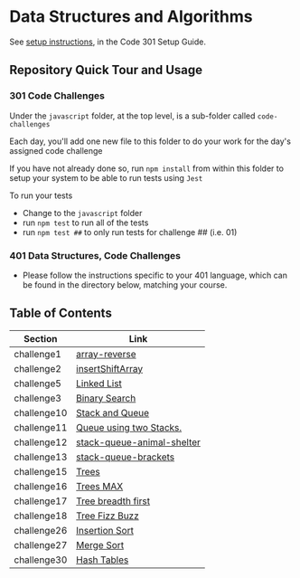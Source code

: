 
# Data Structures and Algorithms

See [setup instructions](https://codefellows.github.io/setup-guide/code-301/2-code-challenges), in the Code 301 Setup Guide.

## Repository Quick Tour and Usage

### 301 Code Challenges

Under the `javascript` folder, at the top level, is a sub-folder called `code-challenges`

Each day, you'll add one new file to this folder to do your work for the day's assigned code challenge

If you have not already done so, run `npm install` from within this folder to setup your system to be able to run tests using `Jest`

To run your tests

- Change to the `javascript` folder
- run `npm test` to run all of the tests
- run `npm test ##` to only run tests for challenge ## (i.e. 01)

### 401 Data Structures, Code Challenges

- Please follow the instructions specific to your 401 language, which can be found in the directory below, matching your course.

## Table of Contents

| Section                   | Link                          |
|---------------------------|-------------------------------|
| challenge1 | [array-reverse](javascript/Arrayreverse/README.md) |
| challenge2 | [insertShiftArray ](javascript/InsertShiftArray/README1.md) |
| challenge5 | [Linked List ](javascript/linked-list/Linkedlist.md) |
| challenge3 | [Binary Search](javascript/array-binary-search/array-binary-search.md) |
| challenge10 | [Stack and Queue](./javascript/stackAndQueue/stackandqueue.md) |
| challenge11 | [Queue using two Stacks.](./javascript/QueueusingtwoStacks/Queue2Stacks.md) |
| challenge12 | [stack-queue-animal-shelter](./javascript/stack-queue-animal-shelter/stack-queue-animal-shelter.md) |
| challenge13 | [stack-queue-brackets](./javascript/stack-queue-brackets/stack-queue-brackets.md) |
| challenge15 | [Trees](./javascript/Trees/trees.md) |
| challenge16 | [Trees MAX](./javascript/treeMax/treeMax.md) |
| challenge17 | [Tree breadth first](./javascript/tree-breadth-first/tree-breadth-first.md) |
| challenge18 | [Tree Fizz Buzz](./javascript/tree-fizz-buzz/tree-fizz-buzz.md) |
| challenge26 | [Insertion Sort](./sorting/insertion/README.md) |
| challenge27 | [Merge Sort](./sorting/merge/README.md) |
| challenge30 | [Hash Tables](./javascript/Hash%20Tables/hashtables.md) |












